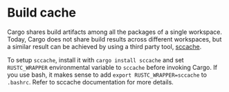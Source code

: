 # Build cache

Cargo shares build artifacts among all the packages of a single workspace.
Today, Cargo does not share build results across different workspaces, but 
a similar result can be achieved by using a third party tool, [sccache].

To setup `sccache`, install it with `cargo install sccache` and set 
`RUSTC_WRAPPER` environmental variable to `sccache` before invoking Cargo.
If you use bash, it makes sense to add `export RUSTC_WRAPPER=sccache` to 
`.bashrc`. Refer to sccache documentation for more details.

[sccache]: https://github.com/mozilla/sccache